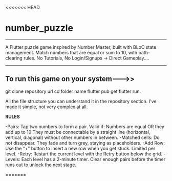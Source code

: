 <<<<<<< HEAD
# number_puzzle

***
A Flutter puzzle game inspired by Number Master, built with BLoC state management.
Match numbers that are equal or sum to 10, with path-clearing rules.
No Tutorials, No Login/Signups -> Direct Gameplay....
***
To run this game on your system--->>
--------------------------------
git clone repository url 
cd folder name 
flutter pub get
flutter run.

All the file structure you can understand it in the repository section. I've made it simple, not very complex at all.

**RULES**

-Pairs:
  Tap two numbers to form a pair.
  Valid if:
  Numbers are equal
  OR they add up to 10
  They must be connectable by a straight line (horizontal, vertical, diagonal) without other numbers in between.
-Matched cells:
  Do not disappear.
  They fade and turn grey, staying as placeholders.
-Add Row:
  Use the “+” button to insert a new row when you get stuck.
  Limited per level.
-Retry:
  Restart the current level with the Retry button below the grid.
-Levels:
  Each level has a 2-minute timer.
  Clear enough pairs before the timer runs out to unlock the next stage.

=======

